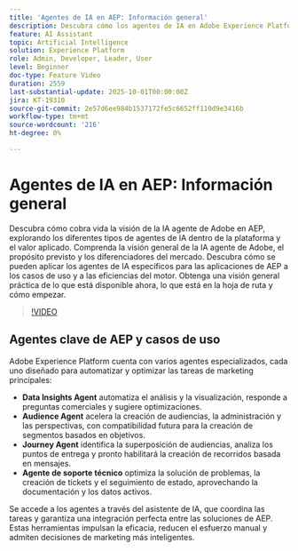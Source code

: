 ```yaml
---
title: 'Agentes de IA en AEP: Información general'
description: Descubra cómo los agentes de IA en Adobe Experience Platform impulsan la eficacia, admiten casos de uso reales y ofrecen un valor aplicado. Explore la visión, la hoja de ruta y cómo empezar.
feature: AI Assistant
topic: Artificial Intelligence
solution: Experience Platform
role: Admin, Developer, Leader, User
level: Beginner
doc-type: Feature Video
duration: 2559
last-substantial-update: 2025-10-01T00:00:00Z
jira: KT-19310
source-git-commit: 2e57d6ee984b1537172fe5c6652ff110d9e3416b
workflow-type: tm+mt
source-wordcount: '216'
ht-degree: 0%

---
```



# Agentes de IA en AEP: Información general

Descubra cómo cobra vida la visión de la IA agente de Adobe en AEP, explorando los diferentes tipos de agentes de IA dentro de la plataforma y el valor aplicado. Comprenda la visión general de la IA agente de Adobe, el propósito previsto y los diferenciadores del mercado. Descubra cómo se pueden aplicar los agentes de IA específicos para las aplicaciones de AEP a los casos de uso y a las eficiencias del motor. Obtenga una visión general práctica de lo que está disponible ahora, lo que está en la hoja de ruta y cómo empezar.

>[!VIDEO](https://video.tv.adobe.com/v/3475315/?learn=on&enablevpops)

## Agentes clave de AEP y casos de uso

Adobe Experience Platform cuenta con varios agentes especializados, cada uno diseñado para automatizar y optimizar las tareas de marketing principales:

* **Data Insights Agent** automatiza el análisis y la visualización, responde a preguntas comerciales y sugiere optimizaciones.
* **Audience Agent** acelera la creación de audiencias, la administración y las perspectivas, con compatibilidad futura para la creación de segmentos basados en objetivos.
* **Journey Agent** identifica la superposición de audiencias, analiza los puntos de entrega y pronto habilitará la creación de recorridos basada en mensajes.
* **Agente de soporte técnico** optimiza la solución de problemas, la creación de tickets y el seguimiento de estado, aprovechando la documentación y los datos activos.

Se accede a los agentes a través del asistente de IA, que coordina las tareas y garantiza una integración perfecta entre las soluciones de AEP. Estas herramientas impulsan la eficacia, reducen el esfuerzo manual y admiten decisiones de marketing más inteligentes.

